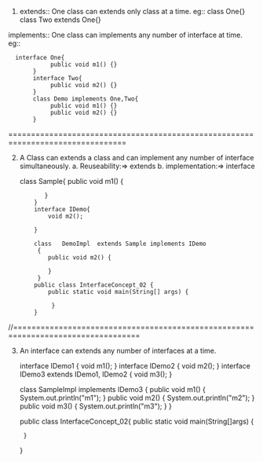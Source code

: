 ﻿ 1) extends:: One class can extends only class at a time.
 eg:: 
		    class One{}
    	    class Two extends One{}

implements:: One class can implements any number of interface at time.
eg:: 
	 
      interface One{
    			public void m1() {}
    	   }
    	   interface Two{
    			public void m2() {}
    	   }
    	   class Demo implements One,Two{
    			public void m1() {}
    			public void m2() {}
    	   }

================================================================================

2) A Class can extends a class and can implement any number of interface simultaneously.
a. Reuseability:=> extends
	b. implementation:=> interface
	   

    class Sample{
    		   public void m1() {
    		
    		  }
    	   }
    	   interface IDemo{
    		   void m2();
    	   
    	   }
    
    	   class   DemoImpl  extends Sample implements IDemo
    	   	{
    		   public void m2() {
    			   
    		   }
    	   	}
    	   public class InterfaceConcept_02 {
    		   public static void main(String[] args) {
    			   
    		   	}
    	   }

//==================================================================================

3) An interface can extends any number of interfaces at a time.
	  
    interface IDemo1
    {
    	void m1();
    }
    interface IDemo2
    {
    	void m2();
    }
    interface IDemo3 extends IDemo1, IDemo2
    {
    	void m3();
    }
    
    class SampleImpl implements IDemo3
    {
    	public void m1() {
    		System.out.println("m1");
    	}
    	public void m2() {
    		System.out.println("m2");
    	}
    	public void m3() {
    		System.out.println("m3");
    	}
    }
    
    public class InterfaceConcept_02{
    	public static void main(String[]args) {
    		
    	}
    }


